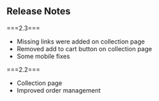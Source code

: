 Release Notes
-----------------

===2.3===
- Missing links were added on collection page
- Removed add to cart button on collection page
- Some mobile fixes

===2.2===
- Collection page
- Improved order management
